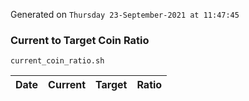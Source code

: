 Generated on `Thursday 23-September-2021 at 11:47:45`

### Current to Target Coin Ratio
`current_coin_ratio.sh`

Date|Current|Target|Ratio
---|---|---|---
